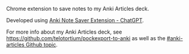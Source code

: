 Chrome extension to save notes to my Anki Articles deck.

Developed using [Anki Note Saver Extension -
ChatGPT](https://chat.openai.com/c/d95aa1ed-ca8b-476f-adfa-2e86954e6ba3).

For more info about my Anki Articles deck, see https://github.com/telotortium/pockexport-to-anki as well as the [#anki-articles Github topic](https://github.com/topics/anki-articles).
